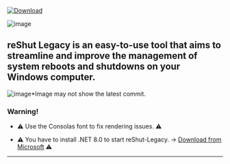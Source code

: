 [![Download](https://custom-icon-badges.demolab.com/badge/-Download-blue?style=for-the-badge&logo=download&logoColor=white "Download reShut")](https://github.com/elNino0916/reShut-Legacy/releases/download/1.0.0.2/reShut-Installer.exe)

![image](https://github.com/elNino0916/reShut-Legacy/assets/84574414/b0473bc9-8d41-461a-ba3f-4033a4a32a7e)


reShut Legacy is an easy-to-use tool that aims to streamline and improve the management of system reboots and shutdowns on your Windows computer.
----------------------
![image](https://github.com/elNino0916/reShut-Legacy/assets/84574414/6e23e1ab-fbec-4082-85a9-9494970666f7)*Image may not show the latest commit.

### Warning!
- ⚠️ Use the Consolas font to fix rendering issues. ⚠️
  
- ⚠️ You have to install .NET 8.0 to start reShut-Legacy. -> [Download from Microsoft](https://dotnet.microsoft.com/en-us/download/dotnet/thank-you/runtime-desktop-8.0.0-windows-x64-installer?cid=getdotnetcore) ⚠️

--------------------
